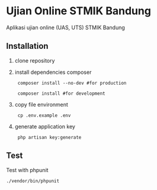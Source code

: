# Ujian Online STMIK Bandung
Aplikasi ujian online (UAS, UTS) STMIK Bandung

## Installation
1. clone repository
2. install dependencies composer

        composer install --no-dev #for production

        composer install #for development

3. copy file environment

        cp .env.example .env

4. generate application key

        php artisan key:generate

## Test
Test with phpunit

    ./vendor/bin/phpunit
